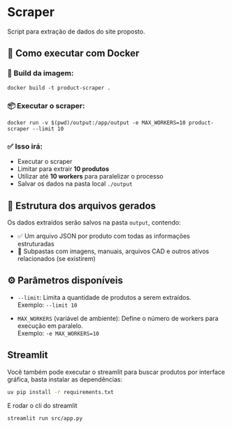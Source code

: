 #  Scraper

Script para extração de dados do site proposto.

## 🚀 Como executar com Docker

### 🔧 Build da imagem:

```
docker build -t product-scraper .
```

### 📦 Executar o scraper:

```
docker run -v $(pwd)/output:/app/output -e MAX_WORKERS=10 product-scraper --limit 10
```

### ✅ Isso irá:
- Executar o scraper
- Limitar para extrair **10 produtos**
- Utilizar até **10 workers** para paralelizar o processo
- Salvar os dados na pasta local `./output`

## 📁 Estrutura dos arquivos gerados

Os dados extraídos serão salvos na pasta `output`, contendo:
- ✅ Um arquivo JSON por produto com todas as informações estruturadas
- 📂 Subpastas com imagens, manuais, arquivos CAD e outros ativos relacionados (se existirem)

## ⚙️ Parâmetros disponíveis

- `--limit`: Limita a quantidade de produtos a serem extraídos.  
Exemplo: `--limit 10`

- `MAX_WORKERS` (variável de ambiente): Define o número de workers para execução em paralelo.  
Exemplo: `-e MAX_WORKERS=10`



## Streamlit

Você também pode executar o streamlit para buscar produtos por interface gráfica, basta instalar as dependências:

```bash
uv pip install -r requirements.txt
```

E rodar o cli do streamlit
```bash
streamlit run src/app.py
```
